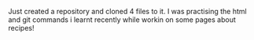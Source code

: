 Just created a repository and cloned 4 files to it.
I was practising the html and git commands i learnt recently while workin on some pages about recipes!
